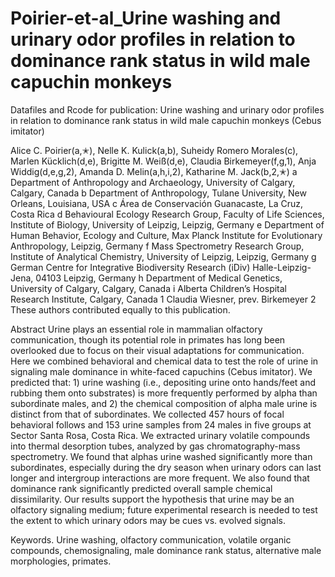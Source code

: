 # Poirier-et-al_Urine washing and urinary odor profiles in relation to dominance rank status in wild male capuchin monkeys

Datafiles and Rcode for publication: 
Urine washing and urinary odor profiles in relation to dominance rank status in wild male capuchin monkeys (Cebus imitator)

Alice C. Poirier(a,✭), Nelle K. Kulick(a,b), Suheidy Romero Morales(c), Marlen Kücklich(d,e), Brigitte M. Weiß(d,e), Claudia Birkemeyer(f,g,1), Anja Widdig(d,e,g,2), Amanda D. Melin(a,h,i,2), Katharine M. Jack(b,2,✭)
a Department of Anthropology and Archaeology, University of Calgary, Calgary, Canada
b Department of Anthropology, Tulane University, New Orleans, Louisiana, USA
c Área de Conservación Guanacaste, La Cruz, Costa Rica
d Behavioural Ecology Research Group, Faculty of Life Sciences, Institute of Biology, University of Leipzig, Leipzig, Germany 
e Department of Human Behavior, Ecology and Culture, Max Planck Institute for Evolutionary Anthropology, Leipzig, Germany
f Mass Spectrometry Research Group, Institute of Analytical Chemistry, University of Leipzig, Leipzig, Germany
g German Centre for Integrative Biodiversity Research (iDiv) Halle-Leipzig-Jena, 04103 Leipzig, Germany
h Department of Medical Genetics, University of Calgary, Calgary, Canada
i Alberta Children’s Hospital Research Institute, Calgary, Canada
1 Claudia Wiesner, prev. Birkemeyer
2 These authors contributed equally to this publication.
 
Abstract
Urine plays an essential role in mammalian olfactory communication, though its potential role in primates has long been overlooked due to focus on their visual adaptations for communication. Here we combined behavioral and chemical data to test the role of urine in signaling male dominance in white-faced capuchins (Cebus imitator). We predicted that: 1) urine washing (i.e., depositing urine onto hands/feet and rubbing them onto substrates) is more frequently performed by alpha than subordinate males, and 2) the chemical composition of alpha male urine is distinct from that of subordinates. We collected 457 hours of focal behavioral follows and 153 urine samples from 24 males in five groups at Sector Santa Rosa, Costa Rica. We extracted urinary volatile compounds into thermal desorption tubes, analyzed by gas chromatography-mass spectrometry. We found that alphas urine washed significantly more than subordinates, especially during the dry season when urinary odors can last longer and intergroup interactions are more frequent. We also found that dominance rank significantly predicted overall sample chemical dissimilarity. Our results support the hypothesis that urine may be an olfactory signaling medium; future experimental research is needed to test the extent to which urinary odors may be cues vs. evolved signals.

Keywords. Urine washing, olfactory communication, volatile organic compounds, chemosignaling, male dominance rank status, alternative male morphologies, primates.
